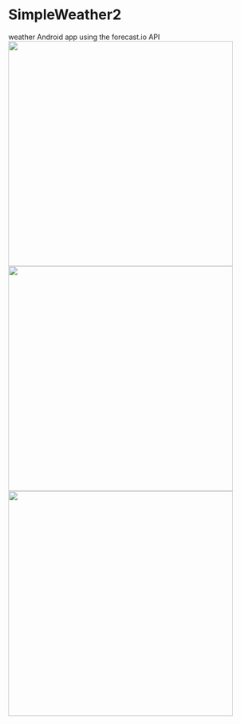# SimpleWeather2
weather Android app using the forecast.io API
<img src="https://i.imgur.com/VLeJ1wW.png" width="450">
<img src="https://i.imgur.com/Db8GcAN.png" width="450">
<img src="https://i.imgur.com/l1xcWnY.png" width="450">

